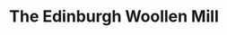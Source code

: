---
title: "The Edinburgh Woollen Mill"
url: /felixstowe/the-edinburgh-woollen-mill/
shop: clothes
---